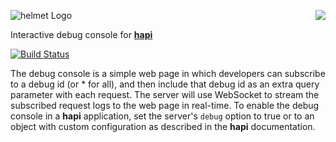 <a href="https://github.com/walmartlabs/blammo"><img src="https://raw.github.com/walmartlabs/blammo/master/images/from.png" align="right" /></a>
![helmet Logo](/images/helmet.png)

Interactive debug console for [**hapi**](https://github.com/walmartlabs/hapi)

[![Build Status](https://secure.travis-ci.org/walmartlabs/helmet.png)](http://travis-ci.org/walmartlabs/helmet)

The debug console is a simple web page in which developers can subscribe to a debug id (or * for all), and then include that
debug id as an extra query parameter with each request. The server will use WebSocket to stream the subscribed request logs to
the web page in real-time. To enable the debug console in a **hapi** application, set the server's `debug` option to true or
to an object with custom configuration as described in the **hapi** documentation.


